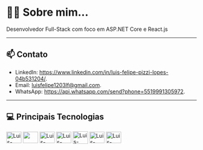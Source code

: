 <h1>👨‍💻 Sobre mim...</h1>
<p>
  Desenvolvedor Full-Stack com foco em ASP.NET Core e React.js
</p>

<hr>

<h2>📫 Contato</h2>

* LinkedIn: https://www.linkedin.com/in/luis-felipe-pizzi-lopes-04b531204/.
* Email: luisfelipe1203lf@gmail.com.
* WhatsApp: https://api.whatsapp.com/send?phone=5519991305972.

<hr>
 <h2>💻 Principais Tecnologias</h2>    
<div style="display: inline_block">
  <img align="center" alt="Luis-CSharp" height="30" width="40"src="https://cdn.jsdelivr.net/gh/devicons/devicon/icons/csharp/csharp-original.svg"/>
  <img align="center" height="30" width="40" src="https://cdn.jsdelivr.net/gh/devicons/devicon/icons/dotnetcore/dotnetcore-original.svg" />        
  <img align="center" alt="Luis-JavaScript" height="30" width="40"src="https://cdn.jsdelivr.net/gh/devicons/devicon/icons/javascript/javascript-original.svg"/>
  <img align="center" alt="Luis-React" height="30" width="40" src="https://cdn.jsdelivr.net/gh/devicons/devicon/icons/react/react-original.svg" />
  <img align="center" alt="Luis-Java" height="33" width="40"src="https://cdn.jsdelivr.net/gh/devicons/devicon/icons/java/java-original.svg"/>
  <img align="center" alt="Luis-Html" height="30" width="40" src="https://cdn.jsdelivr.net/gh/devicons/devicon/icons/html5/html5-original.svg" />
  <img align="center" alt="Luis-Css" height="30" width="40"src="https://cdn.jsdelivr.net/gh/devicons/devicon/icons/css3/css3-original.svg" />     
</div>
